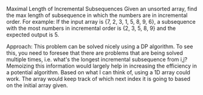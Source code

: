 Maximal Length of Incremental Subsequences
Given an unsorted array, find the max length of subsequence in which the numbers  are in incremental order.
For example: If the input array is {7, 2, 3, 1, 5, 8, 9,  6}, a subsequence with the most numbers in incremental order is {2, 3, 5, 8, 9}  and the expected output is 5.

Approach:
This problem can be solved nicely using a DP algorithm. To see this, you need to foresee that there are problems that are being solved multiple times, i.e. what's the longest incremental subsequence from i,j? Memoizing this information would largely help in increasing the efficiency in a potential algorithm.
Based on what I can think of, using a 1D array could work. The array would keep track of which next index it is going to based on the initial array given.
